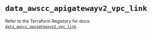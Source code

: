 # `data_awscc_apigatewayv2_vpc_link`

Refer to the Terraform Registory for docs: [`data_awscc_apigatewayv2_vpc_link`](https://registry.terraform.io/providers/hashicorp/awscc/0.70.0/docs/data-sources/apigatewayv2_vpc_link).
